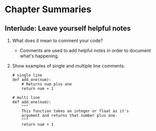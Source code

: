 # Chapter Summaries

## Interlude: Leave yourself helpful notes

1. What does it mean to comment your code?

    - Comments are used to add helpful notes in order to document what's happening.

1. Show examples of single and multiple line comments.

    ```
    # single line
    def add_one(num):
        # Returns num plus one
        return num + 1

    # multi line
    def add_one(num):
        """
        This function takes an integer or float as it's
        argument and returns that number plus one.
        """
        return num + 1
    ```